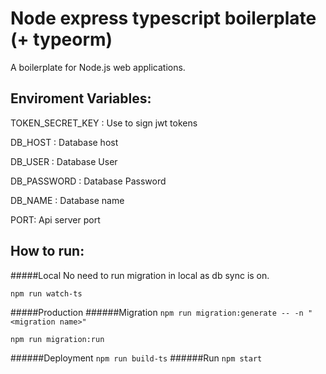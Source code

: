 # Node express typescript boilerplate (+ typeorm)

A boilerplate for Node.js web applications.
## Enviroment Variables:
TOKEN_SECRET_KEY : Use to sign jwt tokens

DB_HOST : Database host

DB_USER : Database User

DB_PASSWORD : Database Password

DB_NAME : Database name

PORT: Api server port
## How to run:

#####Local
No need to run migration in local as db sync is on.

``npm run watch-ts``


#####Production
######Migration
``npm run migration:generate -- -n "<migration name>"``

``npm run migration:run``

######Deployment
``npm run build-ts``
######Run
``npm start``



